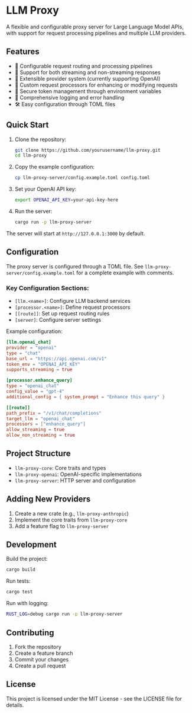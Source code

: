 # LLM Proxy

A flexible and configurable proxy server for Large Language Model APIs, with support for request processing pipelines and multiple LLM providers.

## Features

- 🔄 Configurable request routing and processing pipelines
- 🌊 Support for both streaming and non-streaming responses
- 🔌 Extensible provider system (currently supporting OpenAI)
- 🔧 Custom request processors for enhancing or modifying requests
- 🔐 Secure token management through environment variables
- 📝 Comprehensive logging and error handling
- 🛠️ Easy configuration through TOML files

## Quick Start

1. Clone the repository:
   ```bash
   git clone https://github.com/yourusername/llm-proxy.git
   cd llm-proxy
   ```

2. Copy the example configuration:
   ```bash
   cp llm-proxy-server/config.example.toml config.toml
   ```

3. Set your OpenAI API key:
   ```bash
   export OPENAI_API_KEY=your-api-key-here
   ```

4. Run the server:
   ```bash
   cargo run -p llm-proxy-server
   ```

The server will start at `http://127.0.0.1:3000` by default.

## Configuration

The proxy server is configured through a TOML file. See `llm-proxy-server/config.example.toml` for a complete example with comments.

### Key Configuration Sections:

- `[llm.<name>]`: Configure LLM backend services
- `[processor.<name>]`: Define request processors
- `[[route]]`: Set up request routing rules
- `[server]`: Configure server settings

Example configuration:
```toml
[llm.openai_chat]
provider = "openai"
type = "chat"
base_url = "https://api.openai.com/v1"
token_env = "OPENAI_API_KEY"
supports_streaming = true

[processor.enhance_query]
type = "openai_chat"
config_value = "gpt-4"
additional_config = { system_prompt = "Enhance this query" }

[[route]]
path_prefix = "/v1/chat/completions"
target_llm = "openai_chat"
processors = ["enhance_query"]
allow_streaming = true
allow_non_streaming = true
```

## Project Structure

- `llm-proxy-core`: Core traits and types
- `llm-proxy-openai`: OpenAI-specific implementations
- `llm-proxy-server`: HTTP server and configuration

## Adding New Providers

1. Create a new crate (e.g., `llm-proxy-anthropic`)
2. Implement the core traits from `llm-proxy-core`
3. Add a feature flag to `llm-proxy-server`

## Development

Build the project:
```bash
cargo build
```

Run tests:
```bash
cargo test
```

Run with logging:
```bash
RUST_LOG=debug cargo run -p llm-proxy-server
```

## Contributing

1. Fork the repository
2. Create a feature branch
3. Commit your changes
4. Create a pull request

## License

This project is licensed under the MIT License - see the LICENSE file for details.
